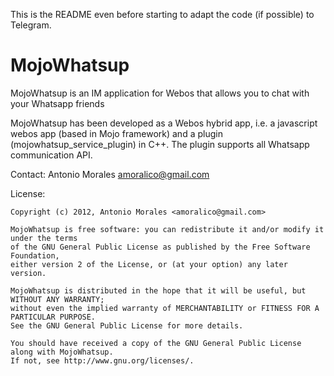 This is the README even before starting to adapt the code (if possible) to Telegram.

MojoWhatsup
===========

MojoWhatsup is an IM application for Webos that allows you to chat with your Whatsapp friends

MojoWhatsup has been developed as a Webos hybrid app, i.e. a javascript webos app (based in Mojo framework) 
and a plugin (mojowhatsup_service_plugin) in C++. The plugin supports all Whatsapp communication API.

Contact: Antonio Morales <amoralico@gmail.com>

License:

	Copyright (c) 2012, Antonio Morales <amoralico@gmail.com>

	MojoWhatsup is free software: you can redistribute it and/or modify it under the terms 
	of the GNU General Public License as published by the Free Software Foundation, 
	either version 2 of the License, or (at your option) any later version.

	MojoWhatsup is distributed in the hope that it will be useful, but WITHOUT ANY WARRANTY; 
	without even the implied warranty of MERCHANTABILITY or FITNESS FOR A PARTICULAR PURPOSE. 
	See the GNU General Public License for more details.

	You should have received a copy of the GNU General Public License along with MojoWhatsup. 
	If not, see http://www.gnu.org/licenses/.
